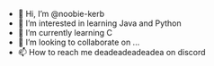 - 👋 Hi, I’m @noobie-kerb
- 👀 I’m interested in learning Java and Python
- 🌱 I’m currently learning C
- 💞️ I’m looking to collaborate on ...
- 📫 How to reach me deadeadeadeadea on discord

<!---
noobie-kerb/noobie-kerb is a ✨ special ✨ repository because its `README.md` (this file) appears on your GitHub profile.
You can click the Preview link to take a look at your changes.
--->
